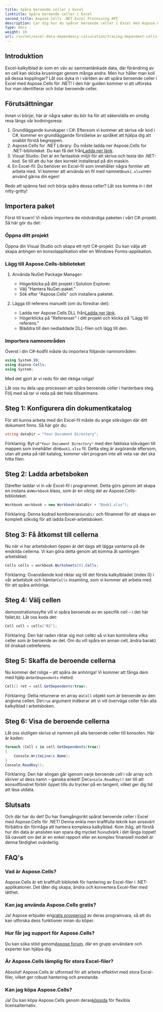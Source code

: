```yaml
---
title: Spåra beroende celler i Excel
linktitle: Spåra beroende celler i Excel
second_title: Aspose.Cells .NET Excel Processing API
description: Lär dig hur du spårar beroende celler i Excel med Aspose.Cells för .NET med denna lättanvända handledning.
type: docs
weight: 10
url: /sv/net/excel-data-dependency-calculation/tracing-dependent-cells-in-excel/
---
```

## Introduktion

Excel-kalkylblad är som en väv av sammanlänkade data, där förändring av en cell kan skicka krusningar genom många andra. Men hur håller man koll på dessa kopplingar? Låt oss dyka in i världen av att spåra beroende celler i Excel med Aspose.Cells för .NET! I den här guiden kommer vi att utforska hur man identifierar och listar beroende celler. 

## Förutsättningar

Innan vi börjar, här är några saker du bör ha för att säkerställa en smidig resa längs vår kodningsresa:

1. Grundläggande kunskaper i C#: Eftersom vi kommer att skriva vår kod i C#, kommer en grundläggande förståelse av språket att hjälpa dig att snabbt förstå begreppen.
2.  Aspose.Cells for .NET Library: Du måste ladda ner Aspose.Cells for .NET-biblioteket. Du kan få det från[Ladda ner länk](https://releases.aspose.com/cells/net/).
3. Visual Studio: Det är en fantastisk miljö för att skriva och testa din .NET-kod. Se till att du har den korrekt installerad på din maskin. 
4.  En Excel-fil: Du behöver en Excel-fil som innehåller några formler att arbeta med. Vi kommer att använda en fil med namnet`Book1.xlsx`men använd gärna din egen!

Redo att spänna fast och börja spåra dessa celler? Låt oss komma in i det nitty-gritty!

## Importera paket

Först till kvarn! Vi måste importera de nödvändiga paketen i vårt C#-projekt. Så här gör du det:

### Öppna ditt projekt

Öppna din Visual Studio och skapa ett nytt C#-projekt. Du kan välja att skapa antingen en konsolapplikation eller en Windows Forms-applikation.

### Lägg till Aspose.Cells-biblioteket

1. Använda NuGet Package Manager: 
   - Högerklicka på ditt projekt i Solution Explorer.
   - Välj "Hantera NuGet-paket."
   - Sök efter "Aspose.Cells" och installera paketet.

2. Lägga till referens manuellt (om du föredrar det): 
   -  Ladda ner Aspose.Cells DLL från[Ladda ner länk](https://releases.aspose.com/cells/net/).
   - Högerklicka på "Referenser" i ditt projekt och klicka på "Lägg till referens."
   - Bläddra till den nedladdade DLL-filen och lägg till den.

### Importera namnområden

Överst i din C#-kodfil måste du importera följande namnområden:

```csharp
using System.IO;
using Aspose.Cells;
using System;
```

Med det gjort är vi redo för det riktiga roliga!

Låt oss nu dela upp processen att spåra beroende celler i hanterbara steg. Följ med så tar vi reda på det hela tillsammans.

## Steg 1: Konfigurera din dokumentkatalog

För att kunna arbeta med din Excel-fil måste du ange sökvägen där ditt dokument finns. Så här gör du:

```csharp
string dataDir = "Your Document Directory";
```

 Förklaring: Byt ut`"Your Document Directory"` med den faktiska sökvägen till mappen som innehåller din`Book1.xlsx` fil. Detta steg är avgörande eftersom, utan att peka på rätt katalog, kommer vårt program inte att veta var det ska hitta filen.

## Steg 2: Ladda arbetsboken

 Därefter laddar vi in vår Excel-fil i programmet. Detta görs genom att skapa en instans av`Workbook` klass, som är en viktig del av Aspose.Cells-biblioteket.

```csharp
Workbook workbook = new Workbook(dataDir + "Book1.xlsx");
```

 Förklaring: Denna kodrad kombinerar`dataDir` och filnamnet för att skapa en komplett sökväg för att ladda Excel-arbetsboken. 

## Steg 3: Få åtkomst till cellerna

Nu när vi har arbetsboken öppen är det dags att lägga vantarna på de enskilda cellerna. Vi kan göra detta genom att komma åt samlingen arbetsblad.

```csharp
Cells cells = workbook.Worksheets[0].Cells;
```

 Förklaring: Ovanstående kod riktar sig till det första kalkylbladet (index 0) i vår arbetsbok och hämtar`Cells` insamling, som vi kommer att arbeta med för att spåra anhöriga.

## Steg 4: Välj cellen

 demonstrationssyfte vill vi spåra beroende av en specifik cell – i det här fallet,`B2`. Låt oss koda det:

```csharp
Cell cell = cells["B2"];
```

 Förklaring: Den här raden riktar sig mot cell`B2` så vi kan kontrollera vilka celler som är beroende av det. Om du vill spåra en annan cell, ändra bara`B2` till önskad cellreferens. 

## Steg 5: Skaffa de beroende cellerna

 Nu kommer det roliga – att spåra de anhöriga! Vi kommer att fånga dem med hjälp av`GetDependents` metod.

```csharp
Cell[] ret = cell.GetDependents(true);
```

 Förklaring: Detta returnerar en array av`Cell` objekt som är beroende av den angivna cellen. De`true` argument indikerar att vi vill överväga celler från alla kalkylblad i arbetsboken.

## Steg 6: Visa de beroende cellerna

Låt oss slutligen skriva ut namnen på alla beroende celler till konsolen. Här är koden:

```csharp
foreach (Cell c in cell.GetDependents(true))
{
    Console.WriteLine(c.Name);
}
Console.ReadKey();
```

 Förklaring: Den här slingan går igenom varje beroende cell i vår array och skriver ut dess namn – ganska enkelt! De`Console.ReadKey()` ser till att konsolfönstret förblir öppet tills du trycker på en tangent, vilket ger dig tid att läsa utdata.

## Slutsats

Och där har du det! Du har framgångsrikt spårat beroende celler i Excel med Aspose.Cells för .NET! Denna enkla men kraftfulla teknik kan avsevärt förbättra din förmåga att hantera komplexa kalkylblad. Kom ihåg, att förstå hur din data är ansluten kan spara dig mycket huvudvärk i det långa loppet! Så oavsett om det är en enkel rapport eller en komplex finansiell modell är denna färdighet ovärderlig.

## FAQ's

### Vad är Aspose.Cells?
Aspose.Cells är ett kraftfullt bibliotek för hantering av Excel-filer i .NET-applikationer. Det låter dig skapa, ändra och konvertera Excel-filer med lätthet.

### Kan jag använda Aspose.Cells gratis?
 Ja! Aspose erbjuder en[gratis provperiod](https://releases.aspose.com/) av deras programvara, så att du kan utforska dess funktioner innan du köper.

### Hur får jag support för Aspose.Cells?
 Du kan söka stöd genom[Aspose forum](https://forum.aspose.com/c/cells/9), där en grupp användare och experter kan hjälpa dig. 

### Är Aspose.Cells lämplig för stora Excel-filer?
Absolut! Aspose.Cells är utformad för att arbeta effektivt med stora Excel-filer, vilket ger robust hantering och prestanda.

### Kan jag köpa Aspose.Cells?
 Ja! Du kan köpa Aspose.Cells genom deras[köpsida](https://purchase.aspose.com/buy) för flexibla licensalternativ.